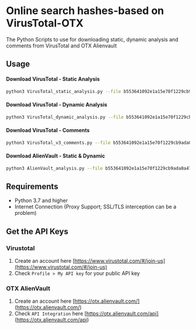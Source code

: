 # Online search hashes-based on VirusTotal-OTX
The Python Scripts to use for downloading static, dynamic analysis and comments from VirusTotal and OTX Alienvault

## Usage
  #### Download VirusTotal - Static Analysis 
  ```bash
  python3 VirusTotal_static_analysis.py --file b553641092e1a15e70f1229cb9ada0a47132f054
   ```
  
  #### Download VirusTotal - Dynamic Analysis
  ```bash
  python3 VirusTotal_dynamic_analysis.py --file b553641092e1a15e70f1229cb9ada0a47132f054
  ```
  #### Download VirusTotal - Comments
  ```bash
  python3 VirusTotal_v3_comments.py --file b553641092e1a15e70f1229cb9ada0a47132f054
  ```
  #### Download AlienVault - Static & Dynamic
  ```bash
  python3 AlienVault_analysis.py --file b553641092e1a15e70f1229cb9ada0a47132f054
  ```

## Requirements
- Python 3.7 and higher
- Internet Connection (Proxy Support; SSL/TLS interception can be a problem)

## Get the API Keys

### Virustotal
1. Create an account here [https://www.virustotal.com/#/join-us](https://www.virustotal.com/#/join-us)
2. Check `Profile > My API key` for your public API key

### OTX AlienVault
1. Create an account here [https://otx.alienvault.com/] (https://otx.alienvault.com/)
2. Check `API Integration` here [https://otx.alienvault.com/api] (https://otx.alienvault.com/api)
